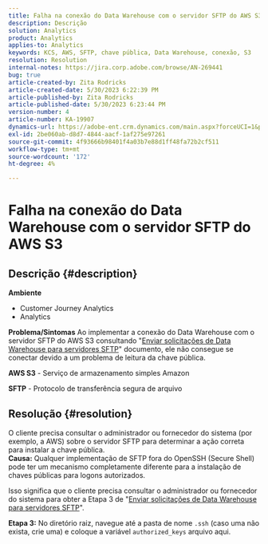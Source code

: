 ```yaml
---
title: Falha na conexão do Data Warehouse com o servidor SFTP do AWS S3
description: Descrição
solution: Analytics
product: Analytics
applies-to: Analytics
keywords: KCS, AWS, SFTP, chave pública, Data Warehouse, conexão, S3
resolution: Resolution
internal-notes: https://jira.corp.adobe.com/browse/AN-269441
bug: true
article-created-by: Zita Rodricks
article-created-date: 5/30/2023 6:22:39 PM
article-published-by: Zita Rodricks
article-published-date: 5/30/2023 6:23:44 PM
version-number: 4
article-number: KA-19907
dynamics-url: https://adobe-ent.crm.dynamics.com/main.aspx?forceUCI=1&pagetype=entityrecord&etn=knowledgearticle&id=55ac85f3-16ff-ed11-8f6e-6045bd006b25
exl-id: 2be060ab-d8d7-4844-aacf-1af275e97261
source-git-commit: 4f93666b98401f4a03b7e88d1ff48fa72b2cf511
workflow-type: tm+mt
source-wordcount: '172'
ht-degree: 4%

---
```


# Falha na conexão do Data Warehouse com o servidor SFTP do AWS S3

## Descrição {#description}

<b>Ambiente</b>
- Customer Journey Analytics
- Analytics



<b>Problema/Sintomas</b>
Ao implementar a conexão do Data Warehouse com o servidor SFTP do AWS S3 consultando &quot;[Enviar solicitações de Data Warehouse para servidores SFTP](https://experienceleague.adobe.com/docs/analytics/export/ftp-and-sftp/secure-file-transfer-protocol/ftp-sftp-dw.html?lang=en)&quot; documento, ele não consegue se conectar devido a um problema de leitura da chave pública.



<b>AWS S3</b> - Serviço de armazenamento simples Amazon

<b>SFTP</b> - Protocolo de transferência segura de arquivo


## Resolução {#resolution}

O cliente precisa consultar o administrador ou fornecedor do sistema (por exemplo, a AWS) sobre o servidor SFTP para determinar a ação correta para instalar a chave pública.<br><b>Causa:</b>
Qualquer implementação de SFTP fora do OpenSSH (Secure Shell) pode ter um mecanismo completamente diferente para a instalação de chaves públicas para logons autorizados.

Isso significa que o cliente precisa consultar o administrador ou fornecedor do sistema para obter a Etapa 3 de &quot;[Enviar solicitações de Data Warehouse para servidores SFTP](https://experienceleague.adobe.com/docs/analytics/export/ftp-and-sftp/secure-file-transfer-protocol/ftp-sftp-dw.html?lang=en)&quot;.

<b>Etapa 3:</b> No diretório raiz, navegue até a pasta de nome `.ssh` (caso uma não exista, crie uma) e coloque a variável `authorized_keys` arquivo aqui.
